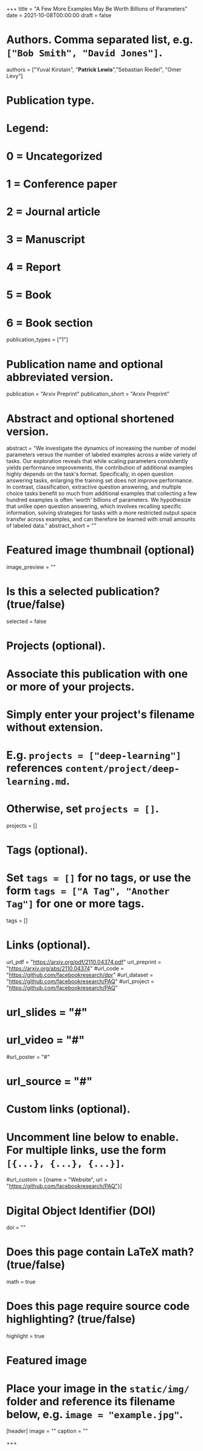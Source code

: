+++
title = "A Few More Examples May Be Worth Billions of Parameters"
date = 2021-10-08T00:00:00
draft = false

# Authors. Comma separated list, e.g. `["Bob Smith", "David Jones"]`.
authors = ["Yuval Kirstain", "**Patrick Lewis**","Sebastian Riedel", "Omer Levy"]
# Publication type.
# Legend:
# 0 = Uncategorized
# 1 = Conference paper
# 2 = Journal article
# 3 = Manuscript
# 4 = Report
# 5 = Book
# 6 = Book section
publication_types = ["1"]

# Publication name and optional abbreviated version.
publication = "Arxiv Preprint"
publication_short = "Arxiv Preprint"

# Abstract and optional shortened version.
abstract = "We investigate the dynamics of increasing the number of model parameters versus the number of labeled examples across a wide variety of tasks. Our exploration reveals that while scaling parameters consistently yields performance improvements, the contribution of additional examples highly depends on the task's format. Specifically, in open question answering tasks, enlarging the training set does not improve performance. In contrast, classification, extractive question answering, and multiple choice tasks benefit so much from additional examples that collecting a few hundred examples is often 'worth' billions of parameters. We hypothesize that unlike open question answering, which involves recalling specific information, solving strategies for tasks with a more restricted output space transfer across examples, and can therefore be learned with small amounts of labeled data."
abstract_short = "" 
# Featured image thumbnail (optional)
image_preview = ""

# Is this a selected publication? (true/false)
selected = false

# Projects (optional).
#   Associate this publication with one or more of your projects.
#   Simply enter your project's filename without extension.
#   E.g. `projects = ["deep-learning"]` references `content/project/deep-learning.md`.
#   Otherwise, set `projects = []`.
projects = []

# Tags (optional).
#   Set `tags = []` for no tags, or use the form `tags = ["A Tag", "Another Tag"]` for one or more tags.
tags = []

# Links (optional).
url_pdf = "https://arxiv.org/pdf/2110.04374.pdf"
url_preprint = "https://arxiv.org/abs/2110.04374"
#url_code = "https://github.com/facebookresearch/dpr"
#url_dataset = "https://github.com/facebookresearch/PAQ"
#url_project = "https://github.com/facebookresearch/PAQ"
# url_slides = "#"
# url_video = "#"
#url_poster = "#"
# url_source = "#"

# Custom links (optional).
#   Uncomment line below to enable. For multiple links, use the form `[{...}, {...}, {...}]`.
#url_custom = [{name = "Website", url = "https://github.com/facebookresearch/PAQ"}]

# Digital Object Identifier (DOI)
doi = ""

# Does this page contain LaTeX math? (true/false)
math = true

# Does this page require source code highlighting? (true/false)
highlight = true

# Featured image
# Place your image in the `static/img/` folder and reference its filename below, e.g. `image = "example.jpg"`.
[header]
image = ""
caption = ""

+++
